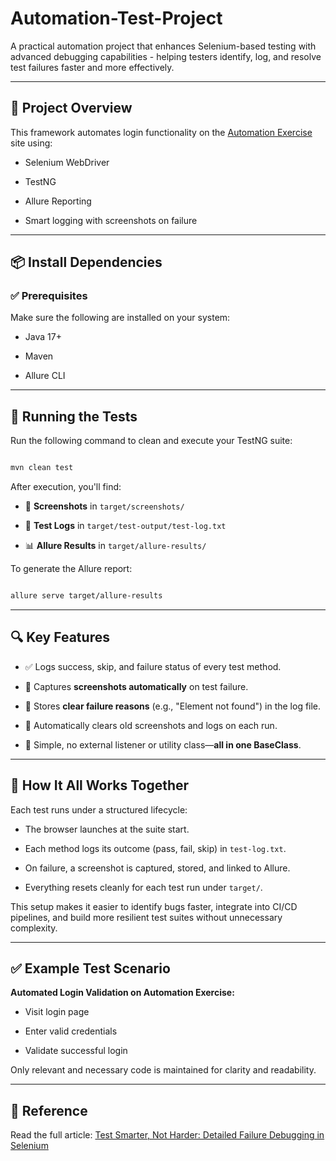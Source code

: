 # Automation-Test-Project
A practical automation project that enhances Selenium-based testing with advanced debugging capabilities - helping testers identify, log, and resolve test failures faster and more effectively.



---



## 📁 Project Overview



This framework automates login functionality on the [Automation Exercise](https://www.automationexercise.com/) site using:

- Selenium WebDriver

- TestNG

- Allure Reporting

- Smart logging with screenshots on failure



---



## 📦 Install Dependencies



### ✅ Prerequisites

Make sure the following are installed on your system:

- Java 17+

- Maven

- Allure CLI



---



## 🧪 Running the Tests



Run the following command to clean and execute your TestNG suite:

```bash

mvn clean test

```



After execution, you'll find:

- 📸 **Screenshots** in `target/screenshots/`

- 🧾 **Test Logs** in `target/test-output/test-log.txt`

- 📊 **Allure Results** in `target/allure-results/`



To generate the Allure report:

```bash

allure serve target/allure-results

```



---



## 🔍 Key Features



- ✅ Logs success, skip, and failure status of every test method.

- 📸 Captures **screenshots automatically** on test failure.

- 🧾 Stores **clear failure reasons** (e.g., "Element not found") in the log file.

- 🧹 Automatically clears old screenshots and logs on each run.

- 🔄 Simple, no external listener or utility class—**all in one BaseClass**.



---




## 🚀 How It All Works Together



Each test runs under a structured lifecycle:

- The browser launches at the suite start.

- Each method logs its outcome (pass, fail, skip) in `test-log.txt`.

- On failure, a screenshot is captured, stored, and linked to Allure.

- Everything resets cleanly for each test run under `target/`.



This setup makes it easier to identify bugs faster, integrate into CI/CD pipelines, and build more resilient test suites without unnecessary complexity.



---



## ✅ Example Test Scenario



**Automated Login Validation on Automation Exercise:**

- Visit login page

- Enter valid credentials

- Validate successful login



Only relevant and necessary code is maintained for clarity and readability.



---



## 🔗 Reference



Read the full article: [Test Smarter, Not Harder: Detailed Failure Debugging in Selenium](https://qabrains.com/test-smarter-not-harder-detailed-failure-debugging-in-selenium)
